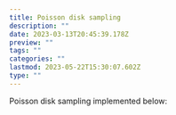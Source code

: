 ```yaml
---
title: Poisson disk sampling
description: ""
date: 2023-03-13T20:45:39.178Z
preview: ""
tags: ""
categories: ""
lastmod: 2023-05-22T15:30:07.602Z
type: ""
---
```


Poisson disk sampling implemented below:

<div>
<canvas id='poisson-widget'></canvas>
<script>
    let c = document.getElementById("poisson-widget");
</script>
</div>